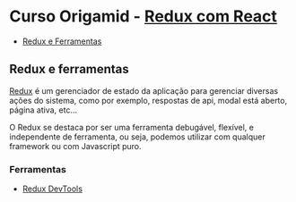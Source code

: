 # Curso Origamid - [Redux com React](https://www.origamid.com/curso/redux-com-react/0101-redux-com-react/)

- [Redux e Ferramentas](#redux-e-ferramentas)

## Redux e ferramentas

[Redux](https://redux.js.org/) é um gerenciador de estado da aplicação para gerenciar diversas ações do sistema, como por exemplo, respostas de api, modal está aberto, página ativa, etc...

O Redux se destaca por ser uma ferramenta debugável, flexível, e independente de ferramenta, ou seja, podemos utilizar com qualquer framework ou com Javascript puro.

### Ferramentas

- [Redux DevTools](https://addons.mozilla.org/pt-BR/firefox/addon/reduxdevtools/)